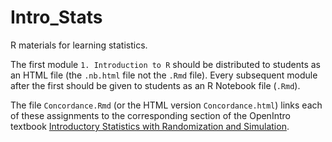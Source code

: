 # Intro_Stats

R materials for learning statistics.

The first module `1. Introduction to R` should be distributed to students as an HTML file (the `.nb.html` file not the `.Rmd` file). Every subsequent module after the first should be given to students as an R Notebook file (`.Rmd`).

The file `Concordance.Rmd` (or the HTML version `Concordance.html`) links each of these assignments to the corresponding section of the OpenIntro textbook [Introductory Statistics with Randomization and Simulation](https://www.openintro.org/stat/textbook.php?stat_book=isrs).

